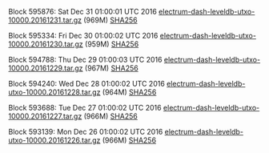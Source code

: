 Block 595876: Sat Dec 31 01:00:01 UTC 2016 [electrum-dash-leveldb-utxo-10000.20161231.tar.gz](https://transfer.sh/pBEse/electrum-dash-leveldb-utxo-10000.20161231.tar.gz) (969M) [SHA256](https://transfer.sh/eonlY/electrum-dash-leveldb-utxo-10000.20161231.tar.gz.sha256)

Block 595334: Fri Dec 30 01:00:02 UTC 2016 [electrum-dash-leveldb-utxo-10000.20161230.tar.gz](https://transfer.sh/eUsQW/electrum-dash-leveldb-utxo-10000.20161230.tar.gz) (959M) [SHA256](https://transfer.sh/FQyyA/electrum-dash-leveldb-utxo-10000.20161230.tar.gz.sha256)

Block 594788: Thu Dec 29 01:00:03 UTC 2016 [electrum-dash-leveldb-utxo-10000.20161229.tar.gz](https://transfer.sh/11oUis/electrum-dash-leveldb-utxo-10000.20161229.tar.gz) (967M) [SHA256](https://transfer.sh/zn4lN/electrum-dash-leveldb-utxo-10000.20161229.tar.gz.sha256)

Block 594240: Wed Dec 28 01:00:02 UTC 2016 [electrum-dash-leveldb-utxo-10000.20161228.tar.gz](https://transfer.sh/wZJhf/electrum-dash-leveldb-utxo-10000.20161228.tar.gz) (964M) [SHA256](https://transfer.sh/LIyOJ/electrum-dash-leveldb-utxo-10000.20161228.tar.gz.sha256)

Block 593688: Tue Dec 27 01:00:02 UTC 2016 [electrum-dash-leveldb-utxo-10000.20161227.tar.gz](https://transfer.sh/MgEzl/electrum-dash-leveldb-utxo-10000.20161227.tar.gz) (966M) [SHA256](https://transfer.sh/qAxr1/electrum-dash-leveldb-utxo-10000.20161227.tar.gz.sha256)

Block 593139: Mon Dec 26 01:00:02 UTC 2016 [electrum-dash-leveldb-utxo-10000.20161226.tar.gz](https://transfer.sh/YIYkk/electrum-dash-leveldb-utxo-10000.20161226.tar.gz) (966M) [SHA256](https://transfer.sh/bIYbI/electrum-dash-leveldb-utxo-10000.20161226.tar.gz.sha256)
